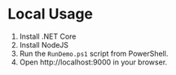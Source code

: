 # Local Usage

1. Install .NET Core
2. Install NodeJS
3. Run the `RunDemo.ps1` script from PowerShell.
4. Open http://localhost:9000 in your browser. 

